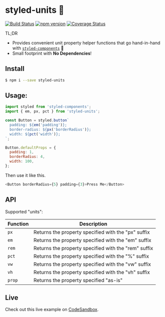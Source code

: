 # styled-units 💅
[![Build Status](https://travis-ci.org/donavon/styled-units.svg?branch=master)](https://travis-ci.org/donavon/styled-units)
[![npm version](https://img.shields.io/npm/v/styled-units.svg)](https://www.npmjs.com/package/styled-units)
[![Coverage Status](https://coveralls.io/repos/github/donavon/styled-units/badge.svg?branch=master)](https://coveralls.io/github/donavon/styled-units?branch=master)

TL;DR

* Provides convenient unit property helper functions that go hand-in-hand with
[`styled-components`](https://www.npmjs.com/package/styled-components) 💅
* Small footprint with **No Dependencies**!

## Install
```bash
$ npm i --save styled-units
```

## Usage:

```js
import styled from 'styled-components';
import { em, px, pct } from 'styled-units';

const Button = styled.button`
  padding: ${em('padding')};
  border-radius: ${px('borderRadius')};
  width: ${pct('width')};
`;

Button.defaultProps = {
  padding: 1,
  borderRadius: 4,
  width: 100,
};
```

Then use it like this.
```js
<Button borderRadius={5} padding={3}>Press Me</Button>
```

## API

Supported "units":

| Function  | Description |
| --------- | ----------- |
| `px` |  Returns the property specified with the "px" suffix |
| `em` |  Returns the property specified with the "em" suffix |
| `rem` |  Returns the property specified with the "rem" suffix |
| `pct` |  Returns the property specified with the "%" suffix |
| `vw` |  Returns the property specified with the "vw" suffix |
| `vh` |  Returns the property specified with the "vh" suffix |
| `prop` | Returns the property specified "as-is" |

## Live

Check out this live example on [CodeSandbox](https://codesandbox.io/s/oYpNjXmWN).
